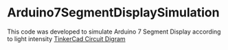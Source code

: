 # Arduino7SegmentDisplaySimulation
This code was developed to simulate Arduino 7 Segment Display according to light intensity
[TinkerCad Circuit Digram](https://github.com/nadun96/Arduino7SegmentDisplaySimulation/blob/main/OverviewoOfTinkercad.png)

